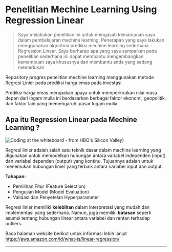 # Penelitian Mechine Learning Using Regression Linear

> Saya melakukan penelitian ini untuk mengasah kemampuan saya dalam pembelajaran mechine learning. 
> Penerapan yang saya lakukan menggunakan algoritma prediksi mechine learning sederhana - Regression Linear.
> Saya berharap apa yang saya sampaikan pada penelitian sederhana ini dapat membantu mengembangkan kemampuan saya khususnya dan membantu anda yang sedang memerlukan

Repository progres penelitian mechine learning menggunakan metode Regresi Linier pada prediksi harga emas pada investasi

Prediksi harga emas merupakan upaya untuk memperkirakan nilai masa depan dari logam mulia ini berdasarkan berbagai faktor ekonomi, geopolitik, dan faktor lain yang memengaruhi pasar logam mulia

## Apa itu Regression Linear pada Mechine Learning ?

![Coding at the whiteboard - from HBO's Silicon Valley](https://drive.google.com/file/d/1v4DjLd9ukn04QB3JwGG5eClITPrIOHHI/view?usp=sharing))

Regresi linier adalah salah satu teknik dasar dalam machine learning yang digunakan untuk memodelkan hubungan antara variabel independen (input) dan variabel dependen (output) yang kontinu. 
Tujuannya adalah untuk menemukan hubungan linier yang terbaik antara variabel input dan output.

**Tahapan:**
* Pemilihan Fitur (Feature Selection)
* Pengujian Model (Model Evaluation)
* Validasi dan Penyetelan Hyperparameter

Regresi linier memiliki **kelebihan** dalam interpretasi yang mudah dan implementasi yang sederhana. Namun, juga memiliki **batasan** seperti asumsi tentang hubungan linear antara variabel dan rentan terhadap outliers.

Baca halaman website berikut untuk informasi lebih lanjut https://aws.amazon.com/id/what-is/linear-regression/

---
